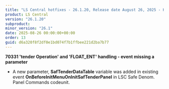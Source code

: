 ```yaml
---
title: "LS Central hotfixes - 26.1.20, Release date August 26, 2025 - Hotfixes"
product: LS Central
version: "26.1.20"
subproduct: 
minor_version: "26.1"
date: 2025-08-26 00:00:00+00:00
order: 13
guid: d6a320f8f2df0e1bd074f7b1ffbee221d2ba7b77
---
```


<strong>70331 'tender Operation' and 'FLOAT_ENT' handling - event missing a parameter</strong>
<ul><li>A new parameter, <b>SafTenderDataTable</b> variable was added in existing event <b>OnBeforeInitMenuOnInitSafTenderPanel</b> in LSC Safe Denom. Panel Commands codeunit.</li></ul>
